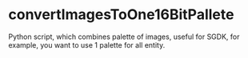 # convertImagesToOne16BitPallete
Python script, which combines palette of images, useful for SGDK, for example, you want to use 1 palette for all entity.
